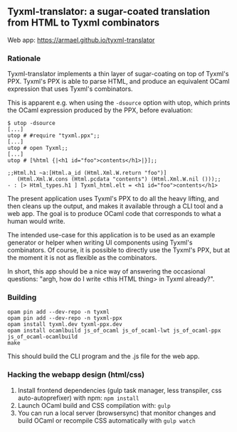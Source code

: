 ## Tyxml-translator: a sugar-coated translation from HTML to Tyxml combinators

Web app: https://armael.github.io/tyxml-translator

### Rationale

Tyxml-translator implements a thin layer of sugar-coating on top of Tyxml's PPX.
Tyxml's PPX is able to parse HTML, and produce an equivalent OCaml expression
that uses Tyxml's combinators.

This is apparent e.g. when using the `-dsource` option with utop, which prints
the OCaml expression produced by the PPX, before evaluation:

```
$ utop -dsource
[...]
utop # #require "tyxml.ppx";;
[...]
utop # open Tyxml;;
[...]
utop # [%html {|<h1 id="foo">contents</h1>|}];;

;;Html.h1 ~a:[Html.a_id (Html.Xml.W.return "foo")]
   (Html.Xml.W.cons (Html.pcdata "contents") (Html.Xml.W.nil ()));;
- : [> Html_types.h1 ] Tyxml_html.elt = <h1 id="foo">contents</h1>
```


The present application uses Tyxml's PPX to do all the heavy lifting, and then
cleans up the output, and makes it available through a CLI tool and a web app.
The goal is to produce OCaml code that corresponds to what a human would write.

The intended use-case for this application is to be used as an example generator
or helper when writing UI components using Tyxml's combinators. Of course, it is
possible to directly use the Tyxml's PPX, but at the moment it is not as
flexible as the combinators.

In short, this app should be a nice way of answering the occasional questions:
"argh, how do I write \<this HTML thing\> in Tyxml already?".

### Building

```
opam pin add --dev-repo -n tyxml
opam pin add --dev-repo -n tyxml-ppx
opam install tyxml.dev tyxml-ppx.dev
opam install ocamlbuild js_of_ocaml js_of_ocaml-lwt js_of_ocaml-ppx js_of_ocaml-ocamlbuild
make
```

This should build the CLI program and the .js file for the web app.

### Hacking the webapp design (html/css)

1. Install frontend dependencies (gulp task manager, less transpiler, css auto-autoprefixer) with npm: `npm install`
2. Launch OCaml build and CSS compilation with: `gulp`
3. You can run a local server (browsersync) that monitor changes and build OCaml or recompile CSS automatically with `gulp watch`
